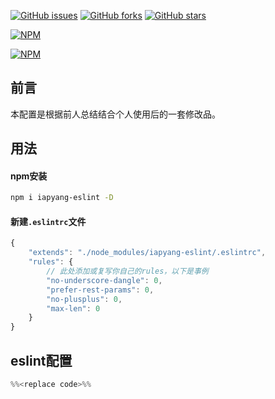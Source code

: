[![GitHub issues](https://img.shields.io/github/issues/iapYang/iapyang-eslint.svg?style=flat-square)](https://github.com/iapYang/iapyang-eslint/issues)
[![GitHub forks](https://img.shields.io/github/forks/iapYang/iapyang-eslint.svg?style=flat-square)](https://github.com/iapYang/iapyang-eslint/network)
[![GitHub stars](https://img.shields.io/github/stars/iapYang/iapyang-eslint.svg?style=flat-square)](https://github.com/iapYang/iapyang-eslint/stargazers)

[![NPM](https://nodei.co/npm/iapyang-eslint.png?downloads=true&downloadRank=true&stars=true)](https://nodei.co/npm/iapyang-eslint/)

[![NPM](https://nodei.co/npm-dl/iapyang-eslint.png?months=3&height=2)](https://nodei.co/npm/iapyang-eslint/)
## 前言

本配置是根据前人总结结合个人使用后的一套修改品。

## 用法

#### npm安装

```bash
npm i iapyang-eslint -D
```

#### 新建`.eslintrc`文件

```javascript
{
    "extends": "./node_modules/iapyang-eslint/.eslintrc",
    "rules": {
      	// 此处添加或复写你自己的rules，以下是事例
        "no-underscore-dangle": 0,
        "prefer-rest-params": 0,
        "no-plusplus": 0,
        "max-len": 0
    }
}
```

## eslint配置

```javascript
%%<replace code>%%
```

